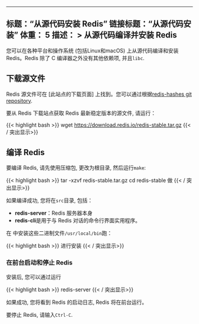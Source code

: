 ***

## 标题：“从源代码安装 Redis”&#xA;链接标题：“从源代码安装”&#xA;体重： 5&#xA;描述： >&#xA;从源代码编译并安装 Redis

您可以在各种平台和操作系统 (包括Linux和macOS) 上从源代码编译和安装Redis。Redis 除了 C 编译器之外没有其他依赖项, 并且`libc`.

## 下载源文件

Redis 源文件可在 \[此站点的下载页面] 上找到。您可以通过根据[redis-hashes git repository](https://github.com/redis/redis-hashes).

要从 Redis 下载站点获取 Redis 最新稳定版本的源文件, 请运行：

{{< highlight bash >}}
wget https://download.redis.io/redis-stable.tar.gz
{{< / 突出显示>}}

## 编译 Redis

要编译 Redis, 请先使用压缩包, 更改为根目录, 然后运行`make`:

{{< highlight bash >}}
tar -xzvf redis-stable.tar.gz
cd redis-stable
做
{{< / 突出显示>}}

如果编译成功, 您将在`src`目录, 包括：

*   **redis-server**：Redis 服务器本身
*   **redis-cli**是用于与 Redis 对话的命令行界面实用程序。

在 中安装这些二进制文件`/usr/local/bin`跑：

{{< highlight bash >}}
进行安装
{{< / 突出显示>}}

### 在前台启动和停止 Redis

安装后, 您可以通过运行

{{< highlight bash >}}
redis-server
{{< / 突出显示>}}

如果成功, 您将看到 Redis 的启动日志, Redis 将在前台运行。

要停止 Redis, 请输入`Ctrl-C`.
